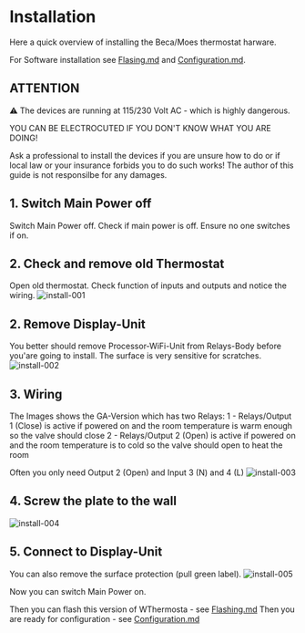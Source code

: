# Installation

Here a quick overview of  installing the Beca/Moes thermostat harware.

For Software installation see [Flasing.md](Flasing.md) and [Configuration.md](Configuration.md).

## ATTENTION

:warning: The devices are running at 115/230 Volt AC - which is highly dangerous.

YOU CAN BE ELECTROCUTED IF YOU DON'T KNOW WHAT YOU ARE DOING!

Ask a professional to install the devices if you are unsure how to do or if local law or your insurance forbids you to do such works!
The author of this guide is not responsilbe for any damages.

## 1. Switch Main Power off

Switch Main Power off.
Check if main power is off.
Ensure no one switches if on.

## 2. Check and remove old Thermostat

Open old thermostat.  Check function of inputs and outputs and notice the wiring.
![install-001](docs/images/install-001.jpg)  

## 2. Remove Display-Unit

You better should remove Processor-WiFi-Unit from Relays-Body before you'are going to install.
The surface is very sensitive for scratches.
![install-002](docs/images/install-002.jpg)  

## 3. Wiring

The Images shows the GA-Version which has two Relays:
1 - Relays/Output 1 (Close) is active if powered on and the room temperature is warm enough so the valve should close
2 - Relays/Output 2 (Open) is active if powered on and the room temperature is to cold so the valve should open to heat the room

Often you only need Output 2 (Open) and Input 3 (N) and 4 (L)
![install-003](docs/images/install-003.jpg)

## 4. Screw the plate to the wall

![install-004](docs/images/install-004.jpg)  

## 5. Connect to Display-Unit

You can also remove the surface protection (pull green label).
![install-005](docs/images/install-005.jpg)  

Now you can switch Main Power on.

Then you can flash this version of WThermosta - see [Flashing.md](Flashing.md)
Then you are ready for configuration - see [Configuration.md](Configuration.md)
